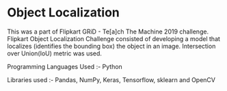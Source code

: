 # Object Localization

This was a part of Flipkart GRiD - Te[a]ch The Machine 2019 challenge. Flipkart Object Localization Challenge consisted of developing a model that localizes (identifies the bounding box) the object in an image. Intersection over Union(IoU) metric was used.

Programming Languages Used :- Python

Libraries used :- Pandas, NumPy, Keras, Tensorflow, sklearn and OpenCV
